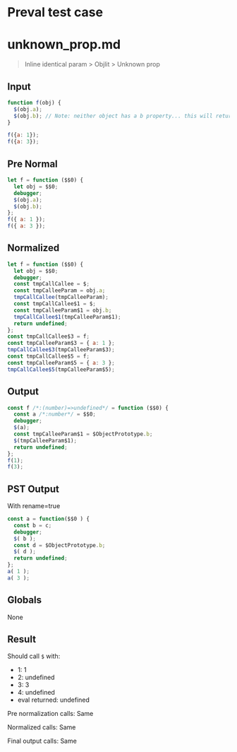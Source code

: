 # Preval test case

# unknown_prop.md

> Inline identical param > Objlit > Unknown prop
>
>

## Input

`````js filename=intro
function f(obj) {
  $(obj.a);
  $(obj.b); // Note: neither object has a b property... this will return Object.prototype.b
}

f({a: 1});
f({a: 3});
`````

## Pre Normal


`````js filename=intro
let f = function ($$0) {
  let obj = $$0;
  debugger;
  $(obj.a);
  $(obj.b);
};
f({ a: 1 });
f({ a: 3 });
`````

## Normalized


`````js filename=intro
let f = function ($$0) {
  let obj = $$0;
  debugger;
  const tmpCallCallee = $;
  const tmpCalleeParam = obj.a;
  tmpCallCallee(tmpCalleeParam);
  const tmpCallCallee$1 = $;
  const tmpCalleeParam$1 = obj.b;
  tmpCallCallee$1(tmpCalleeParam$1);
  return undefined;
};
const tmpCallCallee$3 = f;
const tmpCalleeParam$3 = { a: 1 };
tmpCallCallee$3(tmpCalleeParam$3);
const tmpCallCallee$5 = f;
const tmpCalleeParam$5 = { a: 3 };
tmpCallCallee$5(tmpCalleeParam$5);
`````

## Output


`````js filename=intro
const f /*:(number)=>undefined*/ = function ($$0) {
  const a /*:number*/ = $$0;
  debugger;
  $(a);
  const tmpCalleeParam$1 = $ObjectPrototype.b;
  $(tmpCalleeParam$1);
  return undefined;
};
f(1);
f(3);
`````

## PST Output

With rename=true

`````js filename=intro
const a = function($$0 ) {
  const b = c;
  debugger;
  $( b );
  const d = $ObjectPrototype.b;
  $( d );
  return undefined;
};
a( 1 );
a( 3 );
`````

## Globals

None

## Result

Should call `$` with:
 - 1: 1
 - 2: undefined
 - 3: 3
 - 4: undefined
 - eval returned: undefined

Pre normalization calls: Same

Normalized calls: Same

Final output calls: Same
